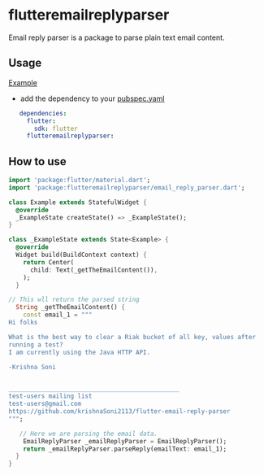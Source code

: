 # flutteremailreplyparser

Email reply parser is a package to parse plain text email content.

## Usage
[Example](https://github.com/krishnaSoni2113/flutter-email-reply-parser/blob/master/example/example.dart)

* add the dependency to your [pubspec.yaml](https://github.com/krishnaSoni2113/flutter-email-reply-parser/blob/master/pubspec.yaml)

```yaml
   dependencies:
     flutter:
       sdk: flutter
     flutteremailreplyparser:
```

## How to use
```dart
import 'package:flutter/material.dart';
import 'package:flutteremailreplyparser/email_reply_parser.dart';

class Example extends StatefulWidget {
  @override
  _ExampleState createState() => _ExampleState();
}

class _ExampleState extends State<Example> {
  @override
  Widget build(BuildContext context) {
    return Center(
      child: Text(_getTheEmailContent()),
    );
  }

// This wll return the parsed string
  String _getTheEmailContent() {
    const email_1 = """
Hi folks

What is the best way to clear a Riak bucket of all key, values after
running a test?
I am currently using the Java HTTP API.

-Krishna Soni


_______________________________________________
test-users mailing list
test-users@gmail.com
https://github.com/krishnaSoni2113/flutter-email-reply-parser
""";

   // Here we are parsing the email data.
    EmailReplyParser _emailReplyParser = EmailReplyParser();
    return _emailReplyParser.parseReply(emailText: email_1);
  }
}

```
